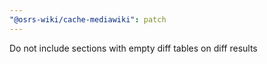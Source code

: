 ```yaml
---
"@osrs-wiki/cache-mediawiki": patch
---
```


Do not include sections with empty diff tables on diff results
